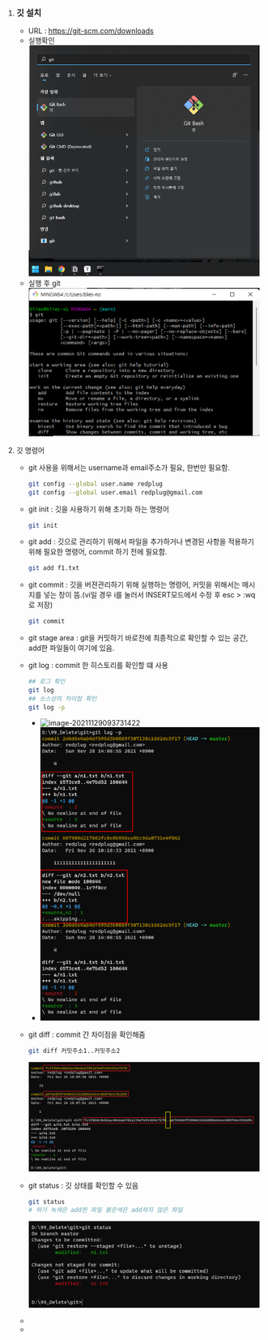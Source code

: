 1. ### 깃 설치

   - URL : https://git-scm.com/downloads
   - 실행확인
     ![image-20211122202531473](https://raw.githubusercontent.com/redplug/shareimages/master/img/image-20211122202531473.png)
   - 실행 후 git
     ![image-20211122202538117](https://raw.githubusercontent.com/redplug/shareimages/master/img/image-20211122202538117.png)

2. 깃 명령어

   - git 사용을 위해서는 username과 email주소가 필요, 한번만 필요함.

     ```bash
     git config --global user.name redplug
     git config --global user.email redplug@gmail.com
     ```

     

   - git init : 깃을 사용하기 위해 초기화 하는 명령어

     ```bash
     git init
     ```

   - git add : 깃으로 관리하기 위해서 파일을 추가하거나 변경된 사항을 적용하기 위해 필요한 명령어, commit 하기 전에 필요함.

     ```bash
     git add f1.txt
     ```

   - git commit : 깃을 버젼관리하기 위해 실행하는 명령어, 커밋을 위해서는 메시지를 넣는 창이 뜸.(vi일 경우 i를 눌러서 INSERT모드에서 수정 후 esc > :wq로 저장)

     ```bash
     git commit
     ```

   - git stage area : git을 커밋하기 바로전에 최종적으로 확인할 수 있는 공간, add한 파일들이 여기에 있음.

   - git log : commit 한 히스토리를 확인할 떄 사용

     ```bash
     ## 로그 확인
     git log
     ## 소스상의 차이점 확인
     git log -p
     ```

     

     - ![image-20211129093731422](C:\Users\blies-no\AppData\Roaming\Typora\typora-user-images\image-20211129093731422.png)
     - ![image-20211129094010015](https://raw.githubusercontent.com/redplug/shareimages/master/img/image-20211129094010015.png)

   - git diff : commit 간 차이점을 확인해줌

     ```bash
     git diff 커밋주소1..커밋주소2
     ```

     ![image-20211129094153919](https://raw.githubusercontent.com/redplug/shareimages/master/img/image-20211129094153919.png)

   - git status : 깃 상태를 확인할 수 있음

     ```bash
     git status
     # 하기 녹색은 add한 파일 붉은색은 add하지 않은 파일
     ```

     ![image-20211129094338071](https://raw.githubusercontent.com/redplug/shareimages/master/img/image-20211129094338071.png)

   - 

   - 

